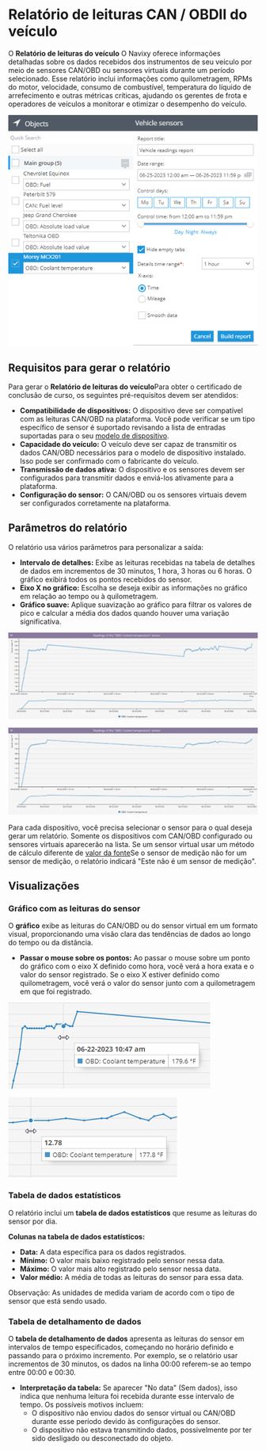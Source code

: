 # Relatório de leituras CAN / OBDII do veículo

O **Relatório de leituras do veículo** O Navixy oferece informações detalhadas sobre os dados recebidos dos instrumentos de seu veículo por meio de sensores CAN/OBD ou sensores virtuais durante um período selecionado. Esse relatório inclui informações como quilometragem, RPMs do motor, velocidade, consumo de combustível, temperatura do líquido de arrefecimento e outras métricas críticas, ajudando os gerentes de frota e operadores de veículos a monitorar e otimizar o desempenho do veículo.

![image-20240815-010131.png](attachments/image-20240815-010131.png)

## Requisitos para gerar o relatório

Para gerar o **Relatório de leituras do veículo**Para obter o certificado de conclusão de curso, os seguintes pré-requisitos devem ser atendidos:

- **Compatibilidade de dispositivos:** O dispositivo deve ser compatível com as leituras CAN/OBD na plataforma. Você pode verificar se um tipo específico de sensor é suportado revisando a lista de entradas suportadas para o seu [modelo de dispositivo](https://www.navixy.com/devices/).
- **Capacidade do veículo:** O veículo deve ser capaz de transmitir os dados CAN/OBD necessários para o modelo de dispositivo instalado. Isso pode ser confirmado com o fabricante do veículo.
- **Transmissão de dados ativa:** O dispositivo e os sensores devem ser configurados para transmitir dados e enviá-los ativamente para a plataforma.
- **Configuração do sensor:** O CAN/OBD ou os sensores virtuais devem ser configurados corretamente na plataforma.

## Parâmetros do relatório

O relatório usa vários parâmetros para personalizar a saída:

- **Intervalo de detalhes:** Exibe as leituras recebidas na tabela de detalhes de dados em incrementos de 30 minutos, 1 hora, 3 horas ou 6 horas. O gráfico exibirá todos os pontos recebidos do sensor.
- **Eixo X no gráfico:** Escolha se deseja exibir as informações no gráfico em relação ao tempo ou à quilometragem.
- **Gráfico suave:** Aplique suavização ao gráfico para filtrar os valores de pico e calcular a média dos dados quando houver uma variação significativa.

![image-20240815-010045.png](attachments/image-20240815-010045.png)

![image-20240815-010100.png](attachments/image-20240815-010100.png)

Para cada dispositivo, você precisa selecionar o sensor para o qual deseja gerar um relatório. Somente os dispositivos com CAN/OBD configurado ou sensores virtuais aparecerão na lista. Se um sensor virtual usar um método de cálculo diferente de [valor da fonte](../../dispositivos-e-configuracoes/sensores-de-veiculos/sensores-virtuais.md)Se o sensor de medição não for um sensor de medição, o relatório indicará "Este não é um sensor de medição".

## Visualizações

### Gráfico com as leituras do sensor

O **gráfico** exibe as leituras do CAN/OBD ou do sensor virtual em um formato visual, proporcionando uma visão clara das tendências de dados ao longo do tempo ou da distância.

- **Passar o mouse sobre os pontos:** Ao passar o mouse sobre um ponto do gráfico com o eixo X definido como hora, você verá a hora exata e o valor do sensor registrado. Se o eixo X estiver definido como quilometragem, você verá o valor do sensor junto com a quilometragem em que foi registrado.

![image-20240815-005949.png](attachments/image-20240815-005949.png)

![image-20240815-010008.png](attachments/image-20240815-010008.png)

### Tabela de dados estatísticos

O relatório inclui um **tabela de dados estatísticos** que resume as leituras do sensor por dia.

**Colunas na tabela de dados estatísticos:**

- **Data:** A data específica para os dados registrados.
- **Mínimo:** O valor mais baixo registrado pelo sensor nessa data.
- **Máximo:** O valor mais alto registrado pelo sensor nessa data.
- **Valor médio:** A média de todas as leituras do sensor para essa data.

Observação: As unidades de medida variam de acordo com o tipo de sensor que está sendo usado.

### Tabela de detalhamento de dados

O **tabela de detalhamento de dados** apresenta as leituras do sensor em intervalos de tempo especificados, começando no horário definido e passando para o próximo incremento. Por exemplo, se o relatório usar incrementos de 30 minutos, os dados na linha 00:00 referem-se ao tempo entre 00:00 e 00:30.

- **Interpretação da tabela:** Se aparecer "No data" (Sem dados), isso indica que nenhuma leitura foi recebida durante esse intervalo de tempo. Os possíveis motivos incluem:
  - O dispositivo não enviou dados do sensor virtual ou CAN/OBD durante esse período devido às configurações do sensor.
  - O dispositivo não estava transmitindo dados, possivelmente por ter sido desligado ou desconectado do objeto.